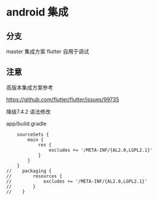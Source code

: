 #  android 集成

## 分支 
master 集成方案
flutter 自用于调试
## 注意

高版本集成方案参考

https://github.com/flutter/flutter/issues/99735


降级7.4.2 语法修改

app/build.gradle

```
    sourceSets {
        main {
            res {
                excludes += '/META-INF/{AL2.0,LGPL2.1}'
            }
        }
    }
//    packaging {
//        resources {
//            excludes += '/META-INF/{AL2.0,LGPL2.1}'
//        }
//    }
```